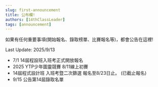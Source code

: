 ```yaml
---
slug: first-announcement
title: 公布欄!
authors: [14thClassLeader]
tags: [announcement]
---
```

如果有任何重要事項(開始報名、錄取榜單、比賽報名等)，都會公告在這裡!

<!-- truncate -->
Last Update: 2025/9/13

- 7/1 14屆程設班入班考正式開放報名
- 2025 YTP少年圖靈競賽 8/11線上初賽
- 14屆程式設計班 入班考暨二次篩選 報名至8/23日止。 (已截止報名)
- 9/15 公告第14屆錄取名單
